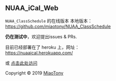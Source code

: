 ## NUAA_iCal_Web  

`NUAA_ClassSchedule` 的在线版本
本地版本：  https://github.com/miaotony/NUAA_ClassSchedule  

**仍在测试中**，欢迎提出issues & PRs.  

目前已经部署在了 heroku 上，网址：  
https://nuaaical.herokuapp.com/  

或 [点击此处访问](https://nuaaical.herokuapp.com/)  

Copyright © 2019 [MiaoTony](https://github.com/miaotony)